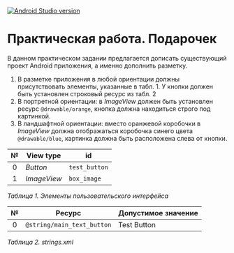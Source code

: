 [![Android Studio version](https://img.shields.io/endpoint?url=https%3A%2F%2Fsicampus.ru%2Fgitea%2Fcore%2Fdocs%2Fraw%2Fbranch%2Fmain%2Fandroid-studio-label.json)](https://sicampus.ru/gitea/core/docs/src/branch/main/how-upload-project.md)

# Практическая работа. Подарочек

В данном практическом задании предлагается дописать существующий проект Android приложения, а именно дополнить разметку.

1. В разметке приложения в любой ориентации должны присутствовать элементы, указанные в табл. 1. У кнопки должен быть установлен строковый ресурс из табл. 2
2. В портретной ориентации: в *ImageView* должен быть установлен ресурс `@drawable/orange`, кнопка должна находиться строго под картинкой.
3. В ландшафтной ориентации: вместо оранжевой коробочки в *ImageView* должна отображаться коробочка синего цвета `@drawable/blue`, картинка должна быть расположена слева от кнопки.

| № | View type | id |
| :-: | ------- | -- |
| 0 | *Button* | `test_button` |
| 1 | *ImageView* | `box_image` |

*Таблица 1. Элементы пользовательского интерфейса*

| № | Ресурс | Допустимое значение |
| :-: | ------- | -- |
| 0   | `@string/main_text_button` | Test Button |

*Таблица 2. strings.xml*